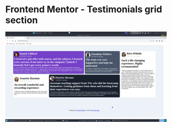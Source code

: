# Frontend Mentor - Testimonials grid section

![Design preview for the Testimonials grid section coding challenge](./images/cssgrid.png)
